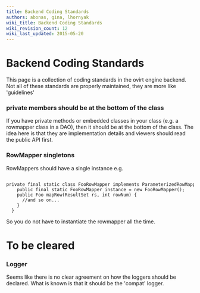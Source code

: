 ```yaml
---
title: Backend Coding Standards
authors: abonas, gina, lhornyak
wiki_title: Backend Coding Standards
wiki_revision_count: 12
wiki_last_updated: 2015-05-20
---
```


# Backend Coding Standards

This page is a collection of coding standards in the ovirt engine backend. Not all of these standards are properly maintained, they are more like 'guidelines'

### private members should be at the bottom of the class

If you have private methods or embedded classes in your class (e.g. a rowmapper class in a DAO), then it should be at the bottom of the class. The idea here is that they are implementation details and viewers should read the public API first.

### RowMapper singletons

RowMappers should have a single instance e.g.

      private final static class FooRowMapper implements ParameterizedRowMapper`<Foo>` {
        public final static FooRowMapper instance = new FooRowMapper();
        public Foo mapRow(ResultSet rs, int rowNum) {
          //and so on...
        }
      }

So you do not have to instantiate the rowmapper all the time.

# To be cleared

### Logger

Seems like there is no clear agreement on how the loggers should be declared. What is known is that it should be the 'compat' logger.
